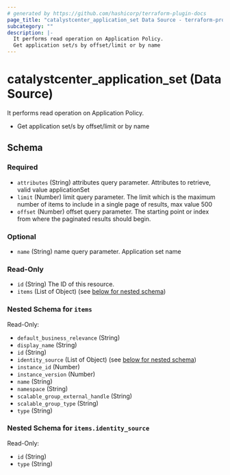 ```yaml
---
# generated by https://github.com/hashicorp/terraform-plugin-docs
page_title: "catalystcenter_application_set Data Source - terraform-provider-catalystcenter"
subcategory: ""
description: |-
  It performs read operation on Application Policy.
  Get application set/s by offset/limit or by name
---
```


# catalystcenter_application_set (Data Source)

It performs read operation on Application Policy.

- Get application set/s by offset/limit or by name



<!-- schema generated by tfplugindocs -->
## Schema

### Required

- `attributes` (String) attributes query parameter. Attributes to retrieve, valid value applicationSet
- `limit` (Number) limit query parameter. The limit which is the maximum number of items to include in a single page of results, max value 500
- `offset` (Number) offset query parameter. The starting point or index from where the paginated results should begin.

### Optional

- `name` (String) name query parameter. Application set name

### Read-Only

- `id` (String) The ID of this resource.
- `items` (List of Object) (see [below for nested schema](#nestedatt--items))

<a id="nestedatt--items"></a>
### Nested Schema for `items`

Read-Only:

- `default_business_relevance` (String)
- `display_name` (String)
- `id` (String)
- `identity_source` (List of Object) (see [below for nested schema](#nestedobjatt--items--identity_source))
- `instance_id` (Number)
- `instance_version` (Number)
- `name` (String)
- `namespace` (String)
- `scalable_group_external_handle` (String)
- `scalable_group_type` (String)
- `type` (String)

<a id="nestedobjatt--items--identity_source"></a>
### Nested Schema for `items.identity_source`

Read-Only:

- `id` (String)
- `type` (String)
